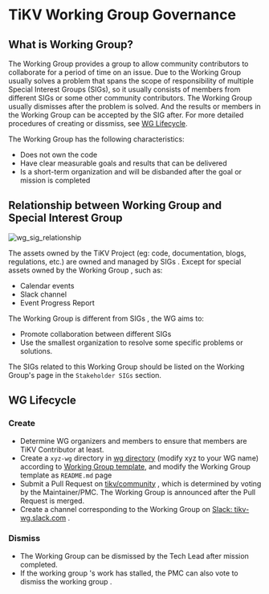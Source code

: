 # TiKV Working Group Governance

## What is Working Group?

The Working Group provides a group to allow community contributors to collaborate for a period of time on an issue. Due to the Working Group usually solves a problem that spans the scope of responsibility of multiple Special Interest Groups (SIGs), so it usually consists of members from different SIGs or some other community contributors. The Working Group usually dismisses after the problem is solved. And the results or members in the Working Group can be accepted by the SIG after. For more detailed procedures of creating or dissmiss, see [WG Lifecycle](#wg-lifecycle).

The Working Group has the following characteristics: 

* Does not own the code
* Have clear measurable goals and results that can be delivered
* Is a short-term organization and will be disbanded after the goal or mission is completed

## Relationship between Working Group and Special Interest Group

![wg_sig_relationship](/media/governance/wg_sig_relationship.png)

The assets owned by the TiKV Project (eg: code, documentation, blogs, regulations, etc.) are owned and managed by SIGs . Except for special assets owned by the Working Group , such as:

* Calendar events
* Slack channel
* Event Progress Report

The Working Group is different from SIGs , the WG aims to:

* Promote collaboration between different SIGs
* Use the smallest organization to resolve some specific problems or solutions.

The SIGs related to this Working Group should be listed on the Working Group's page in the `Stakeholder SIGs` section. 

## WG Lifecycle 

### Create

* Determine WG organizers and members to ensure that members are TiKV Contributor at least.
* Create a `xyz-wg` directory in [wg directory](/wg) (modify xyz to your WG name) according to [Working Group template](working-group-template.md), and modify the Working Group template as `README.md` page
* Submit a Pull Request on [tikv/community](https://github.com/tikv/community) , which is determined by voting by the Maintainer/PMC. The Working Group is announced after the Pull Request is merged.
* Create a channel corresponding to the Working Group on [Slack: tikv-wg.slack.com](tikv-wg.slack.com) . 

### Dismiss

* The Working Group can be dismissed by the Tech Lead after mission completed.
* If the working group 's work has stalled, the PMC can also vote to dismiss the working group .
